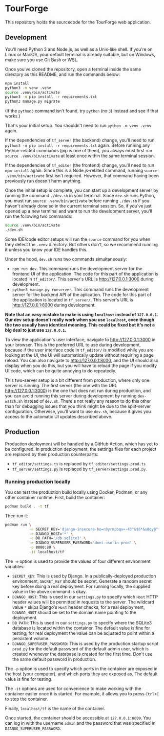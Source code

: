 # TourForge

This repository holds the sourcecode for the TourForge web application.

## Development

You'll need Python 3 and Node.js, as well as a Unix-like shell. If you're on Linux or MacOS, your default terminal is already suitable, but on Windows, make sure you use Git Bash or WSL.

Once you've cloned the repository, open a terminal inside the same directory as this README, and run the commands below:

```sh
npm install
python3 -m venv .venv
source .venv/bin/activate
python3 -m pip install -r requirements.txt
python3 manage.py migrate
```

(If the `python3` command isn't found, try `python` (no `3`) instead and see if that works.)

That's your initial setup. You shouldn't need to run `python -m venv .venv` again.

If the dependencies of `tf_server` (the backend) change, you'll need to run `python3 -m pip install -r requirements.txt` again. Before running any Python-related commands (pip is one of them), you always must first run `source .venv/bin/activate` at least once within the same terminal session.

If the dependencies of `tf_editor` (the frontend) change, you'll need to run `npm install` again. Since this is a Node.js-related command, running `source .venv/bin/activate` first isn't required. However, that command having been previously run doesn't harm anything.

Once the initial setup is complete, you can start up a development server by running the command `./dev.sh` in your terminal. Since `dev.sh` runs Python, you must run `source .venv/bin/activate` before running `./dev.sh` if you haven't already done so in the current terminal session. So, if you've just opened up a new terminal and want to run the development server, you'll run the following two commands:
```sh
source .venv/bin/activate
./dev.sh
```
Some IDE/code editor setups will run the `source` command for you when they detect the `.venv` directory. But others don't, so we recommend running it unless you know your IDE handles this.

Under the hood, `dev.sh` runs two commands simultaneously:
- `npm run dev`. This command runs the development server for the frontend UI of the application. The code for this part of the application is located in `tf_editor/`. This server's URL is http://127.0.0.1:3000 during development.
- `python3 manage.py runserver`. This command runs the development server for the backend API of the aplication. The code for this part of the application is located in `tf_server/`. This server's URL is http://127.0.0.1:8000 during development.

**Note that an easy mistake to make is using `localhost` instead of `127.0.0.1`. Our dev setup doesn't really work when you use `localhost`, even though the two usually have identical meaning. This could be fixed but it's not a big deal to just use `127.0.0.1`.**

To view the application's user interface, navigate to http://127.0.0.1:3000 in your browser. This is the preferred URL to use during development, because if the user interface code in `tf_editor/` is modified while you are looking at the UI, the UI will automatically update without requiring a page reload. You can also navigate to http://127.0.0.1:8000, and the UI should also display when you do this, but you will have to reload the page if you modify UI code, which can be quite annoying to do repeatedly.

This two-server setup is a bit different from production, where only one server is running. The first server (the one with the URL http://127.0.0.1:3000) is the one that does not run during production, and you can avoid running this server during development by running `dev-watch.sh` instead of `dev.sh`. There's not really any reason to do this other than for debugging issues that you think might be due to the split-server configuration. Otherwise, you'll want to use `dev.sh`, because it gives you access to the automatic UI updates described above.

## Production

Production deployment will be handled by a GitHub Action, which has yet to be configured. In production deployment, the settings files for each project are replaced by their production counterparts:
- `tf_editor/settings.ts` is replaced by `tf_editor/settings.prod.ts`
- `tf_server/settings.py` is replaced by `tf_server/settings.prod.py`.

### Running production locally

You can test the production build locally using Docker, Podman, or any other container runtime. First, build the container:

```sh
podman build . -t tf
```

Then run it:

```sh
podman run \
           -e SECRET_KEY='django-insecure-ho=n9yrmpbqv+-43^&$6*&s8qy8^*!&y2)afnxx7^@%+18werk' \
           -e DJANGO_HOST='*' \
           -e DB_PATH='/db.sqlite3' \
           -e DJANGO_SUPERUSER_PASSWORD='dont-use-in-prod' \
           -p 8000:80 \
           -it localhost/tf
```

The `-e` option is used to provide the values of four different environment variables:
 - `SECRET_KEY`: This is used by Django. In a publically-deployed production environment, `SECRET_KEY` should be secret. Generate a random secret key before doing a real deployment. For running locally, the supplied value in the above command is okay.
 - `DJANGO_HOST`: This is used in our `settings.py` to specify which `Host` HTTP header values will be permitted in requests to the server. The wildcard value `*` skips Django's `Host` header checks; for a real deployment, `DJANGO_HOST` should be set to the domain name pointing to the deployment.
 - `DB_PATH`: This is used in our `settings.py` to specify where the SQLite3 database is located within the container. The default value is fine for testing; for real deployment the value can be adjusted to point within a persistent volume.
 - `DJANGO_SUPERUSER_PASSWORD`: This is used by the production startup script `prod.py` for the default password of the default admin user, which is created whenever the database is created for the first time. Don't use the same default password in production.

The `-p` option is used to specify which ports in the container are exposed in the host (your computer), and which ports they are exposed as. The default value is fine for testing.

The `-it` options are used for convenience to make working with the container easier once it is started. For example, it allows you to press `Ctrl+C` to stop the container.

Finally, `localhost/tf` is the name of the container.

Once started, the container should be accessible at `127.0.0.1:8000`. You can log in with the username `admin` and the password that was specified in `DJANGO_SUPERUSER_PASSWORD`.
